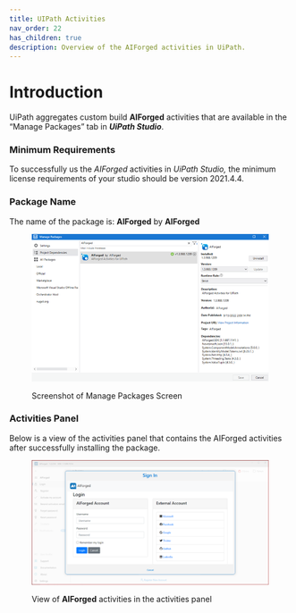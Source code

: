 ```yaml
---
title: UIPath Activities
nav_order: 22
has_children: true
description: Overview of the AIForged activities in UiPath.
---
```


# Introduction

UiPath aggregates custom build **AIForged** activities that are available in the “Manage Packages” tab in _**UiPath Studio**_.

### Minimum Requirements

To successfully us the _AIForged_ activities in _UiPath Studio,_ the minimum license requirements of your studio should be version 2021.4.4.

### Package Name

The name of the package is: **AIForged** by **AIForged**

<figure><img src="../.gitbook/assets/image (1) (1) (2).png" alt=""><figcaption><p>Screenshot of Manage Packages Screen</p></figcaption></figure>

### Activities Panel

Below is a view of the activities panel that contains the AIForged activities after successfully installing the package.

<figure><img src="../.gitbook/assets/image (26) (3).png" alt=""><figcaption><p>View of <strong>AIForged</strong> activities in the activities panel</p></figcaption></figure>

